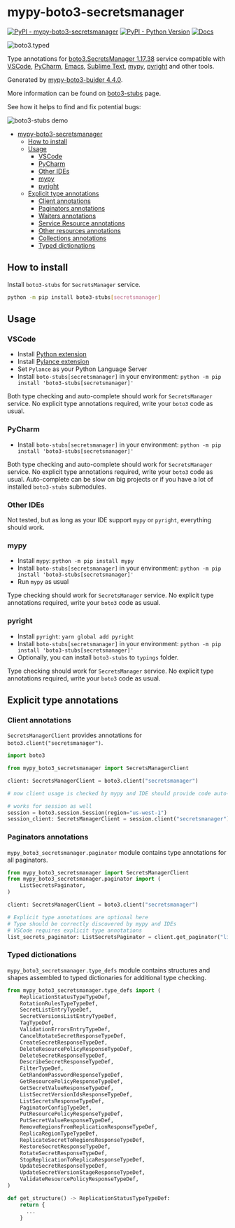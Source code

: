 # mypy-boto3-secretsmanager

[![PyPI - mypy-boto3-secretsmanager](https://img.shields.io/pypi/v/mypy-boto3-secretsmanager.svg?color=blue)](https://pypi.org/project/mypy-boto3-secretsmanager)
[![PyPI - Python Version](https://img.shields.io/pypi/pyversions/mypy-boto3-secretsmanager.svg?color=blue)](https://pypi.org/project/mypy-boto3-secretsmanager)
[![Docs](https://img.shields.io/readthedocs/mypy-boto3-builder.svg?color=blue)](https://mypy-boto3-builder.readthedocs.io/)

![boto3.typed](https://github.com/vemel/mypy_boto3_builder/raw/master/logo.png)

Type annotations for
[boto3.SecretsManager 1.17.38](https://boto3.amazonaws.com/v1/documentation/api/1.17.38/reference/services/secretsmanager.html#SecretsManager) service
compatible with
[VSCode](https://code.visualstudio.com/),
[PyCharm](https://www.jetbrains.com/pycharm/),
[Emacs](https://www.gnu.org/software/emacs/),
[Sublime Text](https://www.sublimetext.com/),
[mypy](https://github.com/python/mypy),
[pyright](https://github.com/microsoft/pyright)
and other tools.

Generated by [mypy-boto3-buider 4.4.0](https://github.com/vemel/mypy_boto3_builder).

More information can be found on [boto3-stubs](https://pypi.org/project/boto3-stubs/) page.

See how it helps to find and fix potential bugs:

![boto3-stubs demo](https://github.com/vemel/mypy_boto3_builder/raw/master/demo.gif)

- [mypy-boto3-secretsmanager](#mypy-boto3-secretsmanager)
  - [How to install](#how-to-install)
  - [Usage](#usage)
    - [VSCode](#vscode)
    - [PyCharm](#pycharm)
    - [Other IDEs](#other-ides)
    - [mypy](#mypy)
    - [pyright](#pyright)
  - [Explicit type annotations](#explicit-type-annotations)
    - [Client annotations](#client-annotations)
    - [Paginators annotations](#paginators-annotations)
    - [Waiters annotations](#waiters-annotations)
    - [Service Resource annotations](#service-resource-annotations)
    - [Other resources annotations](#other-resources-annotations)
    - [Collections annotations](#collections-annotations)
    - [Typed dictionations](#typed-dictionations)

## How to install

Install `boto3-stubs` for `SecretsManager` service.

```bash
python -m pip install boto3-stubs[secretsmanager]
```

## Usage

### VSCode

- Install [Python extension](https://marketplace.visualstudio.com/items?itemName=ms-python.python)
- Install [Pylance extension](https://marketplace.visualstudio.com/items?itemName=ms-python.vscode-pylance)
- Set `Pylance` as your Python Language Server
- Install `boto-stubs[secretsmanager]` in your environment: `python -m pip install 'boto3-stubs[secretsmanager]'`

Both type checking and auto-complete should work for `SecretsManager` service.
No explicit type annotations required, write your `boto3` code as usual.

### PyCharm

- Install `boto-stubs[secretsmanager]` in your environment: `python -m pip install 'boto3-stubs[secretsmanager]'`

Both type checking and auto-complete should work for `SecretsManager` service.
No explicit type annotations required, write your `boto3` code as usual.
Auto-complete can be slow on big projects or if you have a lot of installed `boto3-stubs` submodules.

### Other IDEs

Not tested, but as long as your IDE support `mypy` or `pyright`, everything should work.

### mypy

- Install `mypy`: `python -m pip install mypy`
- Install `boto-stubs[secretsmanager]` in your environment: `python -m pip install 'boto3-stubs[secretsmanager]'`
- Run `mypy` as usual

Type checking should work for `SecretsManager` service.
No explicit type annotations required, write your `boto3` code as usual.

### pyright

- Install `pyright`: `yarn global add pyright`
- Install `boto-stubs[secretsmanager]` in your environment: `python -m pip install 'boto3-stubs[secretsmanager]'`
- Optionally, you can install `boto3-stubs` to `typings` folder.

Type checking should work for `SecretsManager` service.
No explicit type annotations required, write your `boto3` code as usual.

## Explicit type annotations

### Client annotations

`SecretsManagerClient` provides annotations for `boto3.client("secretsmanager")`.

```python
import boto3

from mypy_boto3_secretsmanager import SecretsManagerClient

client: SecretsManagerClient = boto3.client("secretsmanager")

# now client usage is checked by mypy and IDE should provide code auto-complete

# works for session as well
session = boto3.session.Session(region="us-west-1")
session_client: SecretsManagerClient = session.client("secretsmanager")
```

### Paginators annotations

`mypy_boto3_secretsmanager.paginator` module contains type annotations for all paginators.

```python
from mypy_boto3_secretsmanager import SecretsManagerClient
from mypy_boto3_secretsmanager.paginator import (
    ListSecretsPaginator,
)

client: SecretsManagerClient = boto3.client("secretsmanager")

# Explicit type annotations are optional here
# Type should be correctly discovered by mypy and IDEs
# VSCode requires explicit type annotations
list_secrets_paginator: ListSecretsPaginator = client.get_paginator("list_secrets")
```







### Typed dictionations

`mypy_boto3_secretsmanager.type_defs` module contains structures and shapes assembled
to typed dictionaries for additional type checking.

```python
from mypy_boto3_secretsmanager.type_defs import (
    ReplicationStatusTypeTypeDef,
    RotationRulesTypeTypeDef,
    SecretListEntryTypeDef,
    SecretVersionsListEntryTypeDef,
    TagTypeDef,
    ValidationErrorsEntryTypeDef,
    CancelRotateSecretResponseTypeDef,
    CreateSecretResponseTypeDef,
    DeleteResourcePolicyResponseTypeDef,
    DeleteSecretResponseTypeDef,
    DescribeSecretResponseTypeDef,
    FilterTypeDef,
    GetRandomPasswordResponseTypeDef,
    GetResourcePolicyResponseTypeDef,
    GetSecretValueResponseTypeDef,
    ListSecretVersionIdsResponseTypeDef,
    ListSecretsResponseTypeDef,
    PaginatorConfigTypeDef,
    PutResourcePolicyResponseTypeDef,
    PutSecretValueResponseTypeDef,
    RemoveRegionsFromReplicationResponseTypeDef,
    ReplicaRegionTypeTypeDef,
    ReplicateSecretToRegionsResponseTypeDef,
    RestoreSecretResponseTypeDef,
    RotateSecretResponseTypeDef,
    StopReplicationToReplicaResponseTypeDef,
    UpdateSecretResponseTypeDef,
    UpdateSecretVersionStageResponseTypeDef,
    ValidateResourcePolicyResponseTypeDef,
)

def get_structure() -> ReplicationStatusTypeTypeDef:
    return {
      ...
    }
```
